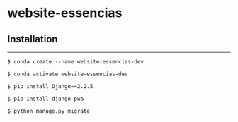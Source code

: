 # website-essencias


## Installation
---
`$ conda create --name website-essencias-dev`

`$ conda activate website-essencias-dev`

`$ pip install Django==2.2.5`

`$ pip install django-pwa`

`$ python manage.py migrate`
